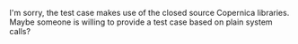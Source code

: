 I'm sorry, the test case makes use of the closed source Copernica libraries. Maybe someone
is willing to provide a test case based on plain system calls?